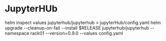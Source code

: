 # JupyterHUb
helm inspect values jupyterhub/jupyterhub >  jupyterHub/config.yaml
helm upgrade --cleanup-on-fail --install $RELEASE jupyterhub/jupyterhub --namespace rack01 --version=0.9.0 --values config.yaml